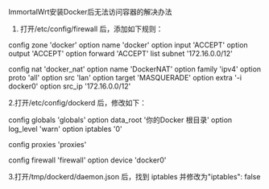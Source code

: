 ImmortalWrt安装Docker后无法访问容器的解决办法

1. 打开/etc/config/firewall 后，添加如下规则：

config zone 'docker'
	option name 'docker'
	option input 'ACCEPT'
	option output 'ACCEPT'
	option forward 'ACCEPT'
	list subnet '172.16.0.0/12'

config nat 'docker_nat'
	option name 'DockerNAT'
	option family 'ipv4'
	option proto 'all'
	option src 'lan'
	option target 'MASQUERADE'
	option extra '-i docker0'
	option src_ip '172.16.0.0/12'

 
2.打开/etc/config/dockerd 后，修改如下：

config globals 'globals'
	option data_root '你的Docker 根目录'
	option log_level 'warn'
	option iptables '0'

config proxies 'proxies'

config firewall 'firewall'
	option device 'docker0'


3.打开/tmp/dockerd/daemon.json 后，找到 iptables 并修改为"iptables": false


